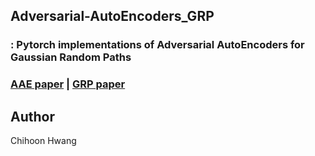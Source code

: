 ## Adversarial-AutoEncoders_GRP
### : Pytorch implementations of Adversarial AutoEncoders for Gaussian Random Paths

### [AAE paper](https://arxiv.org/pdf/1511.05644.pdf) | [GRP paper](http://cpslab.snu.ac.kr/publications/papers/gaussianrandompath_archive_v00.pdf)


## Author
Chihoon Hwang
